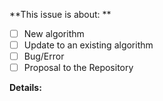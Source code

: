 <!-- Thanks for filing an issue! Before submitting, please fill in the following information. -->

<!--Required Information-->

**This issue is about: **
<!-- choose one by changing [ ] to [x] -->
- [ ] New algorithm
- [ ] Update to an existing algorithm
- [ ] Bug/Error
- [ ] Proposal to the Repository

**Details:**
<!-- Details of algorithm to be added or updated -->
